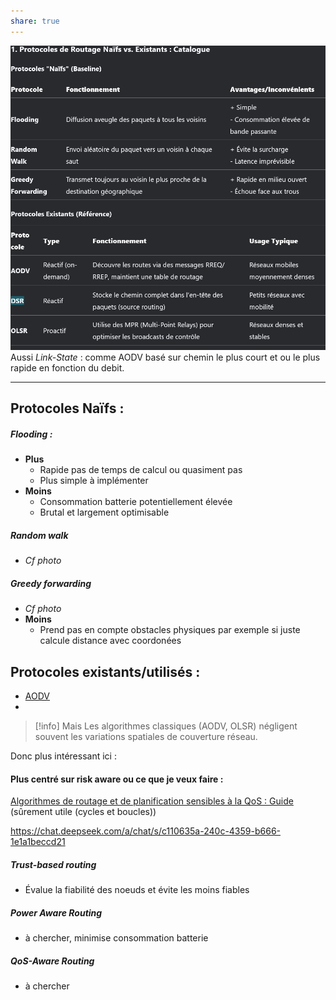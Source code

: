 ```yaml
---
share: true
---
```

![600](../../Pasted/Pasted%20image%2020250314135053.png)
Aussi *Link-State* : comme AODV basé sur chemin le plus court et ou le plus rapide en fonction du debit.
___
## Protocoles Naïfs :

##### Flooding :
- **Plus**
	- Rapide pas de temps de calcul ou quasiment pas 
	- Plus simple à implémenter
- **Moins**
	- Consommation batterie potentiellement élevée
	- Brutal et largement optimisable
##### Random walk
- *Cf photo*

##### Greedy forwarding
- *Cf photo*
- **Moins** 
	- Prend pas en compte obstacles physiques par exemple si juste calcule distance avec coordonées
## Protocoles existants/utilisés :
- [AODV](./AODV.md)
- 

> [!info] Mais
> Les algorithmes classiques (AODV, OLSR) négligent souvent les variations spatiales de couverture réseau.

Donc plus intéressant ici : 
#### Plus centré sur risk aware ou ce que je veux faire :
[Algorithmes de routage et de planification sensibles à la QoS : Guide](https://www.linkedin.com/advice/3/how-do-you-deal-uncertainty-dynamics-qos-aware) (sûrement utile (cycles et boucles))

https://chat.deepseek.com/a/chat/s/c110635a-240c-4359-b666-1e1a1beccd21
##### Trust-based routing
- Évalue la fiabilité des noeuds et évite les moins fiables

##### Power Aware Routing 
- à chercher, minimise consommation batterie

##### QoS-Aware Routing
- à chercher
